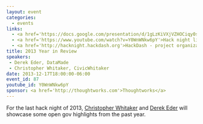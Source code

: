 ```yaml
---
layout: event
categories: 
  - events
links:
  - <a href='https://docs.google.com/presentation/d/1gLzKiVXjVZHOCiqy0sDmIJNp2BFNgBcOxviox1lSIUk/edit'>Presentation slides</a>
  - <a href='https://www.youtube.com/watch?v=Y0WnWNkw6pY'>Hack night livestream</a>
  - <a href='http://hacknight.hackdash.org'>HackDash - project organization tool</a>
title: 2013 Year in Review
speakers: 
 - Derek Eder, DataMade
 - Christopher Whitaker, CivicWhitaker
date: 2013-12-17T18:00:00-06:00
event_id: 87
youtube_id: Y0WnWNkw6pY
sponsor: <a href='http://thoughtworks.com'>Thoughtworks</a>
---
```


<p>For the last hack night of 2013, <a href='https://twitter.com/civicwhitaker'>Christopher Whitaker</a> and <a href='https://twitter.com/derekeder'>Derek Eder</a> will showcase some open gov highlights from the past year. </p>
